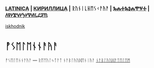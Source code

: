 ### [LATINICA](../Latn/Vselennaya.md) | [КИРИЛЛИЦА](../Cyrl/Вселенная.md) | ᚱᚢᚾᛁᚳᚺᛖᛊᚲᚨᚤᚨ | [ⰃⰎⰀⰃⰑⰎⰉⰜⰀ](../Glag/Ⰲⱄⰵⰾⰵⱀⱀⰰⱑ.md) | [𐍓𐍠𐍔𐍮𐍝𐍔𐍟𐍔𐍠𐍜𐍡𐍚𐍐𐍴](../Perm/𐍮𐍡𐍔𐍛𐍔𐍝𐍝𐍐𐍴.md)
[iskhodnik](./KNIGA/Vselennaya.md)

#  ᚡᛊᛖᛚᛖᚾᚾᚨᚤᚨ

ᚡᛊᛖᛚᛖᚾᚾᚨᚤᚨ — ᚱᛖᛉᚢᛚᛃᛏᚨᛏ ᚾᚨᛒᛚᚤᚢᛞᛖᚾᛁᚤᚨ [ᚾᚨᛒᛚᚤᚢᛞᚨᛏᛖᛚᛖᛗ](ᚾᚨᛒᛚᚤᚢᛞᚨᛏᛖᛚᛃ.md)
